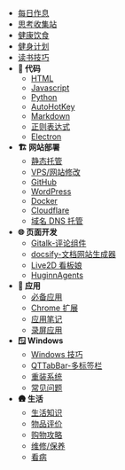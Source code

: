 - [每日作息](DailyRoutine.md)
- [思考收集站](startup.md)
- [健康饮食](family/Diet.md)
- [健身计划](Fitness.md)
- [读书技巧](Read.md)
- **🚀 代码**
  - [HTML](code/HTML.md)
  - [Javascript](code/Javascript.md)
  - [Python](code/Python.md)
  - [AutoHotKey](code/AutoHotKey.md)
  - [Markdown](code/Markdown.md)
  - [正则表达式](code/Regex.md)
  - [Electron](code/Electron.md)
- **🏗️ 网站部署**
  - [静态托管](deploy/Static.md)
  - [VPS/网站修改](deploy/VPS.md)
  - [GitHub](deploy/GitHub.md)
  - [WordPress](deploy/WordPress.md)
  - [Docker](deploy/Docker.md)
  - [Cloudflare](deploy/Cloudflare.md)
  - [域名 DNS 托管](deploy/DNS.md)
- **🌐 页面开发**
  - [Gitalk-评论组件](web/Gitalk.md)
  - [docsify-文档网站生成器](web/docsify.md)
  - [Live2D 看板娘](web/Live2DWidget.md)
  - [HuginnAgents](web/HuginnAgents.md)
- **🧰 应用**
  - [必备应用](apps/)
  - [Chrome 扩展](apps/Chrome.md)
  - [应用笔记](apps/Apps.md)
  - [录屏应用](apps/Record.md)
- **🪟 Windows**
  - [Windows 技巧](windows/)
  - [QTTabBar-多标签栏](windows/QTTabBar.md)
  - [重装系统](windows/NewSystem.md)
  - [常见问题](windows/faq.md)
- **🛖 生活**
  - [生活知识](family/)
  - [物品评价](family/Shoppinglist.md)
  - [购物攻略](family/Coupon.md)
  - [维修/保养](family/Maintenance.md)
  - [看病](family/Hospital.md)
